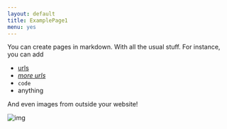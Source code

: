 ```yaml
---
layout: default
title: ExamplePage1
menu: yes
---
```


You can create pages in markdown. With all the usual stuff. For instance, you can add 

* [urls]()
* [_more urls_]()
* ```code```
* anything

And even images from outside your website!

![img](https://static.boredpanda.com/blog/wp-content/uploads/2015/07/animals-with-camera-helping-photographers-21-1__880.jpg)
